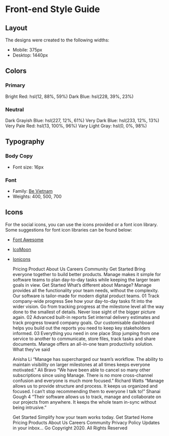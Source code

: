 # Front-end Style Guide

## Layout

The designs were created to the following widths:

- Mobile: 375px
- Desktop: 1440px

## Colors

### Primary

Bright Red: hsl(12, 88%, 59%)
Dark Blue: hsl(228, 39%, 23%)

### Neutral

Dark Grayish Blue: hsl(227, 12%, 61%)
Very Dark Blue: hsl(233, 12%, 13%)
Very Pale Red: hsl(13, 100%, 96%)
Vary Light Gray: hsl(0, 0%, 98%)

## Typography

### Body Copy

- Font size: 16px

### Font

- Family: [Be Vietnam](https://fonts.google.com/specimen/Be+Vietnam)
- Weights: 400, 500, 700

## Icons

For the social icons, you can use the icons provided or a font icon library. Some suggestions for font icon libraries can be found below:

- [Font Awesome](https://fontawesome.com)
- [IcoMoon](https://icomoon.io)
- [Ionicons](https://ionicons.com)

    Pricing Product About Us Careers Community Get Started Bring everyone together to build better products. Manage makes it simple for software teams to plan day-to-day tasks while keeping the larger team goals in view. Get Started What’s different about
    Manage? Manage provides all the functionality your team needs, without the complexity. Our software is tailor-made for modern digital product teams. 01 Track company-wide progress See how your day-to-day tasks fit into the wider vision. Go from tracking
    progress at the milestone level all the way done to the smallest of details. Never lose sight of the bigger picture again. 02 Advanced built-in reports Set internal delivery estimates and track progress toward company goals. Our customisable dashboard
    helps you build out the reports you need to keep key stakeholders informed. 03 Everything you need in one place Stop jumping from one service to another to communicate, store files, track tasks and share documents. Manage offers an all-in-one team
    productivity solution. What they’ve said 
    
    Anisha Li 
    “Manage has supercharged our team’s workflow. The ability to maintain visibility on larger milestones at all times keeps everyone motivated.” 
    Ali Bravo 
    “We have been able to cancel so many other subscriptions
    since using Manage. There is no more cross-channel confusion and everyone is much more focused.” 
    Richard Watts 
    “Manage allows us to provide structure and process. It keeps us organized and focused. I can’t stop recommending them to everyone I talk
    to!”
     Shanai Gough 4
     “Their software allows us to track, manage and collaborate on our projects from anywhere. It keeps the whole team in-sync without being intrusive.” 
     
     Get Started Simplify how your team works today. Get Started Home Pricing Products
    About Us Careers Community Privacy Policy Updates in your inbox… Go Copyright 2020. All Rights Reserved